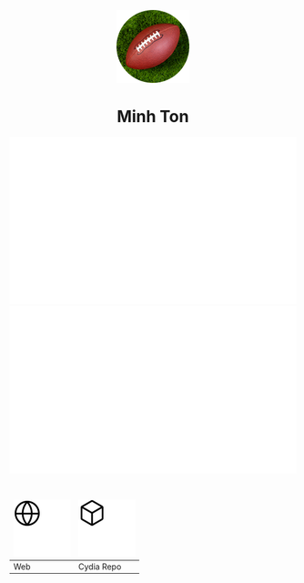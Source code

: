 <p align="center">    
    <img width="128" height="128" src="https://github.com/Minh-Ton/Minh-Ton/raw/master/images/me.png">
</p>
<h1 align="center">Minh Ton</h1>

<div align="center">  
<img src="https://github.com/Minh-Ton/Minh-Ton/raw/master/generated/overview.svg">
<img src="https://github.com/Minh-Ton/Minh-Ton/raw/master/generated/languages.svg">
</div>

<h1 align="center"></h1>

<style>
td, th {
   border: none!important;
}
</style>

| <div align="center"><a href="https://minh-ton.github.io"><img src="https://github.com/Minh-Ton/Minh-Ton/raw/master/images/web.svg"></a></div> | <div align="center"><a href="https://minh-ton.github.io/repo"><img src="https://github.com/Minh-Ton/Minh-Ton/raw/master/images/repo.svg"></a></div> |
| ------------ | ------------- |
| Web | Cydia Repo |
